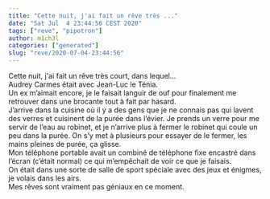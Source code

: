 ```yaml
---
title: "Cette nuit, j'ai fait un rêve très ..."
date: "Sat Jul  4 23:44:56 CEST 2020"
tags: ["reve", "pipotron"]
author: m1ch3l
categories: ["generated"]
slug: "reve/2020-07-04-23:44:56"
---
```


Cette nuit, j'ai fait un rêve très court, dans lequel...<br>
Audrey Carmes était avec Jean-Luc le Ténia.<br>
Un ex m’aimait encore, je le faisait languir de ouf pour finalement me retrouver dans une brocante tout à fait par hasard.<br>
J’arrive dans la cuisine où il y a des gens que je ne connais pas qui lavent des verres et cuisinent de la purée dans l’évier. Je prends un verre pour me servir de l’eau au robinet, et je n’arrive plus à fermer le robinet qui coule un peu dans la purée. On s’y met à plusieurs pour essayer de le fermer, les mains pleines de purée, ça glisse.<br>
Mon téléphone portable avait un combiné de téléphone fixe encastré dans l’écran (c’était normal) ce qui m’empêchait de voir ce que je faisais.<br>
On était dans une sorte de salle de sport spéciale avec des jeux et énigmes, je volais dans les airs.<br>
Mes rêves sont vraiment pas géniaux en ce moment.<br>
